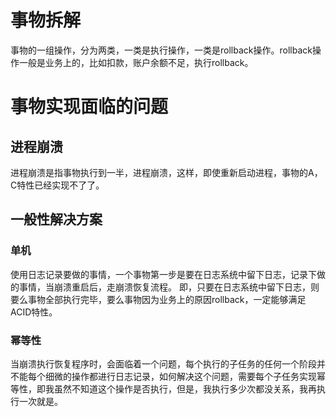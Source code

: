 # 事物拆解
事物的一组操作，分为两类，一类是执行操作，一类是rollback操作。rollback操作一般是业务上的，比如扣款，账户余额不足，执行rollback。
# 事物实现面临的问题
## 进程崩溃
进程崩溃是指事物执行到一半，进程崩溃，这样，即使重新启动进程，事物的A，C特性已经实现不了了。
## 一般性解决方案
### 单机
使用日志记录要做的事情，一个事物第一步是要在日志系统中留下日志，记录下做的事情，当崩溃重启后，走崩溃恢复流程。
即，只要在日志系统中留下日志，则要么事物全部执行完毕，要么事物因为业务上的原因rollback，一定能够满足ACID特性。
### 幂等性
当崩溃执行恢复程序时，会面临着一个问题，每个执行的子任务的任何一个阶段并不能每个细微的操作都进行日志记录，如何解决这个问题，需要每个子任务实现幂等性，即我虽然不知道这个操作是否执行，但是，我执行多少次都没关系，我再执行一次就是。
